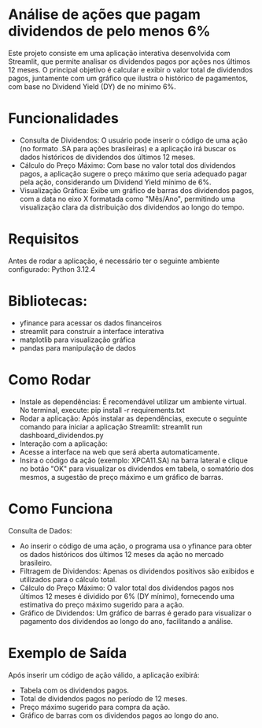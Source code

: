 # Análise de ações que pagam dividendos de pelo menos 6%
Este projeto consiste em uma aplicação interativa desenvolvida com Streamlit, que permite analisar os dividendos pagos por ações nos últimos 12 meses. 
O principal objetivo é calcular e exibir o valor total de dividendos pagos, juntamente com um gráfico que ilustra o histórico de pagamentos, com base no Dividend Yield (DY) de no mínimo 6%.
# Funcionalidades
  - Consulta de Dividendos: O usuário pode inserir o código de uma ação (no formato .SA para ações brasileiras) e a aplicação irá buscar os dados históricos de dividendos dos últimos 12 meses.
  -  Cálculo do Preço Máximo: Com base no valor total dos dividendos pagos, a aplicação sugere o preço máximo que seria adequado pagar pela ação, considerando um Dividend Yield mínimo de 6%.
  - Visualização Gráfica: Exibe um gráfico de barras dos dividendos pagos, com a data no eixo X formatada como "Mês/Ano", permitindo uma visualização clara da distribuição dos dividendos ao longo do tempo.
# Requisitos
  Antes de rodar a aplicação, é necessário ter o seguinte ambiente configurado:
  Python 3.12.4
# Bibliotecas:
  - yfinance para acessar os dados financeiros
  - streamlit para construir a interface interativa
  - matplotlib para visualização gráfica
  - pandas para manipulação de dados
# Como Rodar
  - Instale as dependências: É recomendável utilizar um ambiente virtual. No terminal, execute: pip install -r requirements.txt
  - Rodar a aplicação: Após instalar as dependências, execute o seguinte comando para iniciar a aplicação Streamlit: streamlit run dashboard_dividendos.py
  - Interação com a aplicação:
  - Acesse a interface na web que será aberta automaticamente.
  - Insira o código da ação (exemplo: XPCA11.SA) na barra lateral e clique no botão "OK" para visualizar os dividendos em tabela, o somatório dos mesmos, a sugestão de preço máximo e um gráfico de barras.
# Como Funciona
  Consulta de Dados: 
  - Ao inserir o código de uma ação, o programa usa o yfinance para obter os dados históricos dos últimos 12 meses da ação no mercado brasileiro.  
  - Filtragem de Dividendos: Apenas os dividendos positivos são exibidos e utilizados para o cálculo total.  
  - Cálculo do Preço Máximo: O valor total dos dividendos pagos nos últimos 12 meses é dividido por 6% (DY mínimo), fornecendo uma estimativa do preço máximo sugerido para a ação.  
  - Gráfico de Dividendos: Um gráfico de barras é gerado para visualizar o pagamento dos dividendos ao longo do ano, facilitando a análise.
# Exemplo de Saída
  Após inserir um código de ação válido, a aplicação exibirá:
  - Tabela com os dividendos pagos.
  - Total de dividendos pagos no período de 12 meses.
  - Preço máximo sugerido para compra da ação.
  - Gráfico de barras com os dividendos pagos ao longo do ano.
